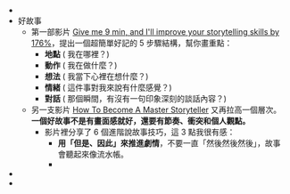 -
- 好故事
	- 第一部影片 [Give me 9 min, and I'll improve your storytelling skills by 176%](https://zqjadm.clicks.mlsend.com/ty/cl/eyJ2Ijoie1wiYVwiOjkwMzIzMSxcImxcIjoxNTQwMTM1NDY3MjQ3MjE3OTQsXCJyXCI6MTU0MDEzNTYxOTAyODU5OTA0fSIsInMiOiI3OGYyNGYzOTQ0MjY2MGQ5In0)，提出一個超簡單好記的 5 步驟結構，幫你畫重點：
		- **地點** ( 我在哪裡？)
		- **動作** ( 我在做什麼？)
		- **想法** ( 我當下心裡在想什麼？)
		- **情緒** ( 這件事對我來說有什麼感覺？)
		- **對話** ( 那個瞬間，有沒有一句印象深刻的談話內容？)
	- 另一支影片 [How To Become A Master Storyteller](https://zqjadm.clicks.mlsend.com/ty/cl/eyJ2Ijoie1wiYVwiOjkwMzIzMSxcImxcIjoxNTQwMTM1NDY3MzEwMTMyNTIsXCJyXCI6MTU0MDEzNTYxOTAyODU5OTA0fSIsInMiOiIzNjJiNTZjMTA5N2VhN2I4In0) 又再拉高一個層次。**一個好故事不是有畫面感就好，還要有節奏、衝突和個人觀點。**
		- 影片裡分享了 6 個進階說故事技巧，這 3 點我很有感：
			- **用「但是、因此」來推進劇情**，不要一直「然後然後然後」，故事會聽起來像流水帳。
			-
-
-